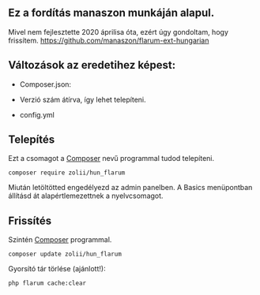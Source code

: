 ## Ez a fordítás manaszon munkáján alapul. 
Mivel nem fejlesztette 2020 áprilisa óta, ezért úgy gondoltam, hogy frissítem.
https://github.com/manaszon/flarum-ext-hungarian

## Változások az eredetihez képest:

- Composer.json:
 - Verzió szám átírva, így lehet telepíteni.

- config.yml

## Telepítés
Ezt a csomagot a [Composer](https://getcomposer.org/) nevű programmal tudod telepíteni.

```console
composer require zolii/hun_flarum
```

Miután letöltötted engedélyezd az admin panelben. A Basics menüpontban állításd át alapértlemezettnek a nyelvcsomagot.

## Frissítés

Szintén [Composer](https://getcomposer.org/) programmal.

```console
composer update zolii/hun_flarum
```

Gyorsító tár törlése (ajánlott!):

```console
php flarum cache:clear
```
